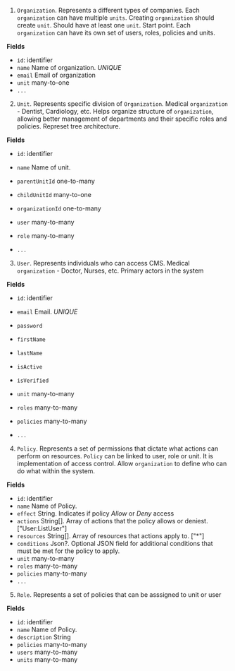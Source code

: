 1. `Organization`. Represents a different types of companies. Each `organization` can have multiple `units`. Creating `organization` should create `unit`. Should have at least one `unit`. Start point. Each `organization` can have its own set of users, roles, policies and units.

**Fields**

- `id`: identifier
- `name` Name of organization. _UNIQUE_
- `email` Email of organization
- `unit` many-to-one
- `...`

2. `Unit`. Represents specific division of `Organization`. Medical `organization` - Dentist, Cardiology, etc. Helps organize structure of `organization`, allowing better management of departments and their specific roles and policies. Represet tree architecture.

**Fields**

- `id`: identifier
- `name` Name of unit.

- `parentUnitId` one-to-many
- `childUnitId` many-to-one

- `organizationId` one-to-many
- `user` many-to-many
- `role` many-to-many
- `...`

3. `User`. Represents individuals who can access CMS. Medical `organization` - Doctor, Nurses, etc. Primary actors in the system

**Fields**

- `id`: identifier
- `email` Email. _UNIQUE_
- `password`
- `firstName`
- `lastName`
- `isActive`
- `isVerified`

- `unit` many-to-many
- `roles` many-to-many
- `policies` many-to-many
- `...`

4. `Policy`. Represents a set of permissions that dictate what actions can perform on resources. `Policy` can be linked to user, role or unit. It is implementation of access control. Allow `organization` to define who can do what within the system.

**Fields**

- `id`: identifier
- `name` Name of Policy.
- `effect` String. Indicates if policy _Allow_ or _Deny_ access
- `actions` String[]. Array of actions that the policy allows or deniest. ["User:ListUser"]
- `resources` String[]. Array of resources that actions apply to. ["*"]
- `conditions` Json?. Optional JSON field for additional conditions that must be met for the policy to apply.
- `unit` many-to-many
- `roles` many-to-many
- `policies` many-to-many
- `...`

5. `Role`. Represents a set of policies that can be asssigned to unit or user

**Fields**

- `id`: identifier
- `name` Name of Policy.
- `description` String
- `policies` many-to-many
- `users` many-to-many
- `units` many-to-many
